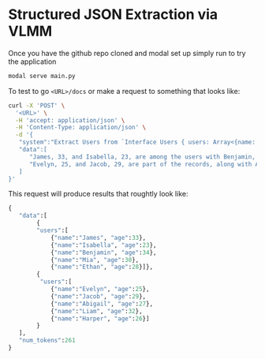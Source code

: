 # Structured JSON Extraction via VLMM

Once you have the github repo cloned and modal set up simply run to try the application

```bash
modal serve main.py
```

To test to go `<URL>/docs` or make a request to something that looks like:

```bash
curl -X 'POST' \
  '<URL>' \
  -H 'accept: application/json' \
  -H 'Content-Type: application/json' \
  -d '{
   "system":"Extract Users from `Interface Users { users: Array<{name: string, age:number}>}`",
   "data":[
      "James, 33, and Isabella, 23, are among the users with Benjamin, who is 34, Mia, 30, and Ethan, 28.",
      "Evelyn, 25, and Jacob, 29, are part of the records, along with Abigail, 27, Liam, 32, and Harper, 26."
   ]
}'
```

This request will produce results that roughtly look like:

```python
{
   "data":[
        {
        "users":[
            {"name":"James", "age":33},
            {"name":"Isabella", "age":23},
            {"name":"Benjamin", "age":34},
            {"name":"Mia", "age":30},
            {"name":"Ethan", "age":28}]}, 
        {
         "users":[
            {"name":"Evelyn", "age":25},
            {"name":"Jacob", "age":29},
            {"name":"Abigail", "age":27},
            {"name":"Liam", "age":32},
            {"name":"Harper", "age":26}] 
        }
   ],
   "num_tokens":261
}
```